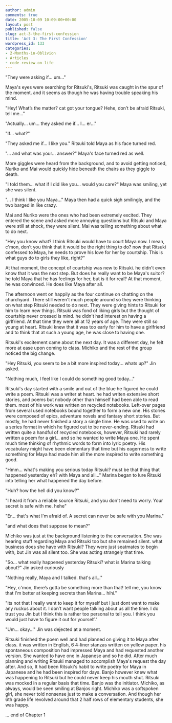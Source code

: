```yaml
---
author: admin
comments: true
date: 2005-10-09 10:09:00+00:00
layout: post
published: false
slug: act-3-the-first-confession
title: 'Act 3: The First Confession'
wordpress_id: 133
categories:
- 2-Months-in-Oblivion
- Articles
- code-review-on-life
---
```


"They were asking if... um..."  
  
Maya's eyes were searching for Ritsuki's, Ritsuki was caught in the spur of the moment. and it seems as though he was having trouble speaking his mind.  
  
"Hey! What’s the matter? cat got your tongue? Hehe, don’t be afraid Ritsuki, tell me..."  
  
"Actually... um... they asked me if... I... er..."  
  
"If... what?"  
  
"They asked me if... I like you." Ritsuki told Maya as his face turned red.  
  
"... and what was your... answer?" Maya's face turned red as well.  
  
More giggles were heard from the background, and to avoid getting noticed, Nuriko and Mai would quickly hide beneath the chairs as they giggle to death.  
  
"I told them... what if I did like you... would you care?" Maya was smiling, yet she was silent.  
  
"… I think I like you Maya..." Maya then had a quick sigh smilingly, and the two barged in like crazy.  
  
Mai and Nuriko were the ones who had been extremely excited. They entered the scene and asked more annoying questions but Ritsuki and Maya were still at shock, they were silent. Mai was telling something about what to do next.  
  
"Hey you know what? I think Ritsuki would have to court Maya now. I mean, c'mon, don’t you think that it would be the right thing to do? now that Ritsuki confessed to Maya, he needs to prove his love for her by courtship. This is what guys do to girls they like, right?"  
  
At that moment, the concept of courtship was new to Ritsuki. he didn't even know that it was the next step. But does he really want to be Maya's suitor? he told Maya that he has feelings for her, but is it for real? At that moment, he was convinced. He does like Maya after all.  
  
The afternoon went on happily as the four continue on chatting on the churchyard. There still weren't much people around so they were thinking on what step Ritsuki needed to do next. They were giving hints to Ritsuki for him to learn new things. Ritsuki was fond of liking girls but the thought of courtship never crossed is mind. he didn't had interest on having a girlfriend. At that time they were all at 12 years of age. They were still so young at heart. Ritsuki knew that it was too early for him to have a girlfriend and to think that at such a young age, he was close to having one.  
  
Ritsuki's excitement came about the next day. It was a different day, he felt more at ease upon coming to class. Michiko and the rest of the group noticed the big change.  
  
"Hey Ritsuki, you seem to be a bit more inspired today... whats up?" Jin asked.  
  
"Nothing much, I feel like I could do something good today..."  
  
Ritsuki's day started with a smile and out of the blue he figured he could write a poem. Ritsuki was a writer at heart. he had writen extensive short stories, and poems but nobody other than himself had been able to read them. most of his work was written on recycled notebooks. Left-over pages from several used notebooks bound together to form a new one. His stories were composed of epics, adventure novels and fantasy short stories. But mostly, he had never finished a story a single time. He was used to write on a series format in which he figured out to be never-ending. Ritsuki had written quite a handful of recycled notebooks, however, Ritsuki had rarely written a poem for a girl... and so he wanted to write Maya one. He spent much time thinking of rhythmic words to form into lyric poetry. His vocabulary might have been elementary that time but his eagerness to write something for Maya had made him all the more inspired to write something good.  
  
"Hmm... what's making you serious today Ritsuki? must be that thing that happened yesterday eh? with Maya and all..." Marina began to lure Ritsuki into telling her what happened the day before.  
  
"Huh? how the hell did you know?"  
  
"I heard it from a reliable source Ritsuki, and you don't need to worry. Your secret is safe with me. hehe"  
  
"Er... that's what I'm afraid of. A secret can never be safe with you Marina."  
  
"and what does that suppose to mean?"  
  
Michiko was just at the background listening to the conversation. She was hearing stuff regarding Maya and Ritsuki too but she remained silent. what business does she have with Ritsuki? They were just seatmates to begin with, but Jin was all silent too. She was acting strangely that time.  
  
"So... what really happened yesterday Ritsuki? what is Marina talking about?" Jin asked curiously  
  
"Nothing really, Maya and I talked. that's all..."  
  
"Hey, c'mon, there’s gotta be something more than that! tell me, you know that I'm better at keeping secrets than Marina... hihi."  
  
"its not that I really want to keep it for myself but I just dont want to make any ruckus about it. I don’t want people talking about us all the time. I do trust you Jin but I think this is rather too personal to tell you. I think you would just have to figure it out for yourself."  
  
"Um... okay..." Jin was dejected at a moment.  
  
Ritsuki finished the poem well and had planned on giving it to Maya after class. it was written in English, 6 4-liner stanzas written on yellow paper. his spontaneous composition had impressed Maya and had requested another version. She wanted to have one in Japanese and so he did. After much planning and writing Ritsuki managed to accomplish Maya's request the day after. And so, It had been Ritsuki's habit to write poetry for Maya in Japanese and he had been inspired for days. Banjo however knew what was happening to Ritsuki but he could never keep his mouth shut. Ritsuki was mocked in a regular basis that time. Banjo was the initiator. Michiko, as always, would be seen smiling at Banjos right. Michiko was a softspoken girl, she never told nonsense just to make a conversation. And though her 6th grade life revolved around that 2 half rows of elementary students, she was happy.  
  
  
... end of Chapter 1
